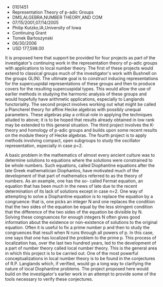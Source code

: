 
* 0101451
* Representation Theory of p-adic Groups
* DMS,ALGEBRA,NUMBER THEORY,AND COM
* 07/15/2001,07/14/2005
* Philip Kutzko,IA,University of Iowa
* Continuing Grant
* Tomek Bartoszynski
* 06/30/2006
* USD 177,598.00

It is proposed here that support be provided for four projects as part of the
investigator's continuing work in the representation theory of p-adic groups
with applications to local number theory. The first of these projects would
extend to classical groups much of the investigator's work with Bushnell on the
groups GL(N). The ultimate goal is to construct inducing representations for the
supercuspidal representations of these groups and then to produce covers for the
resulting supercuspidal types. This would allow the use of earlier methods in
studying the harmonic analysis of these groups and would hopefully have
arithmetic applications, especially to Langlands functoriality. The second
project involves working out what might be called a Plancherel theory for affine
Hecke algebras with possibly unequal parameters. These algebras play a critical
role in applying the techniques alluded to above; it is to be hoped that results
already obtained in low rank may be extended to this general situation. The
third project involves the K-theory and homology of p-adic groups and builds
upon some recent results on the module theory of Hecke algebras. The fourth
project is to apply methods involving compact, open subgroups to study the
oscillator representation, especially in case p=2.

A basic problem in the mathematics of almost every ancient culture was to
determine solutions to equations where the solutions were constrained to be
whole numbers. Such equations, called Diophantine equations after the late Greek
mathematician Diophantos, have motivated much of the development of that part of
mathematics referred to as the theory of numbers. As an example, one has the so-
called Fermat equation, an equation that has been much in the news of late due
to the recent determination of its lack of solutions except in case n=2. One way
of attempting to solve a Diophantine equation is to replace the equation by a
congruence: that is, one picks an integer N and one replaces the condition that
the two sides of the equation be equal by the less stringent condition that the
difference of the two sides of the equation be divisible by N. Solving these
congruences for enough integers N often gives good information about the
existence or non-existence of solutions to the original equation. Often it is
useful to fix a prime number p and then to study the congruences that result
when N runs through all powers of p. In this case, one says that one has
localized the problem to the prime p. This process of localization has, over the
last two hundred years, led to the development of a part of number theory called
local number theory. This is the general area in which this project is to be
carried out. One of the most powerful conceptualizations in local number theory
is to be found in the conjectures of R.P. Langlands which, if verified, would go
a long way to clarifying the nature of local Diophantine problems. The project
proposed here would build on the investigator's earlier work in an attempt to
provide some of the tools necessary to verify these conjectures.
